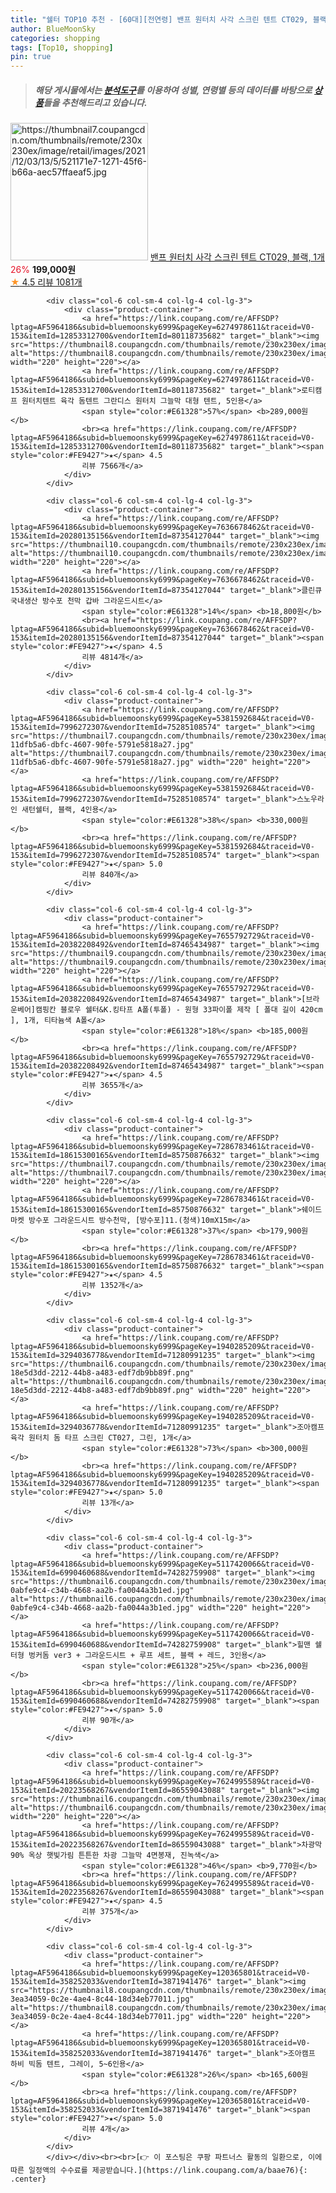 ```yaml
---
title: "쉘터 TOP10 추천 - [60대][전연령] 밴프 원터치 사각 스크린 텐트 CT029, 블랙, 1개"
author: BlueMoonSky
categories: shopping
tags: [Top10, shopping]
pin: true
---
```


> ##### 해당 게시물에서는 [**분석도구**](https://itemscout.io/)를 이용하여 **성별**, **연령별** 등의 데이터를 바탕으로 [**상품**](https://link.coupang.com/a/baae76)들을 추천해드리고 있습니다.
<div class="container"><div class="row">
            <div class="col-6 col-sm-4 col-lg-4 col-lg-3">
                <div class="product-container">
                    <a href="https://link.coupang.com/re/AFFSDP?lptag=AF5964186&subid=bluemoonsky6999&pageKey=6216738460&traceid=V0-153&itemId=12419969585&vendorItemId=79689320153" target="_blank"><img src="https://thumbnail7.coupangcdn.com/thumbnails/remote/230x230ex/image/retail/images/2021/12/03/13/5/521171e7-1271-45f6-b66a-aec57ffaeaf5.jpg" alt="https://thumbnail7.coupangcdn.com/thumbnails/remote/230x230ex/image/retail/images/2021/12/03/13/5/521171e7-1271-45f6-b66a-aec57ffaeaf5.jpg" width="220" height="220"></a>
                    <a href="https://link.coupang.com/re/AFFSDP?lptag=AF5964186&subid=bluemoonsky6999&pageKey=6216738460&traceid=V0-153&itemId=12419969585&vendorItemId=79689320153" target="_blank">밴프 원터치 사각 스크린 텐트 CT029, 블랙, 1개</a>
                    <span style="color:#E61328">26%</span> <b>199,000원</b>
                    <br><a href="https://link.coupang.com/re/AFFSDP?lptag=AF5964186&subid=bluemoonsky6999&pageKey=6216738460&traceid=V0-153&itemId=12419969585&vendorItemId=79689320153" target="_blank"><span style="color:#FE9427">★</span> 4.5
                    리뷰 1081개</a>
                </div>
            </div>
            
            <div class="col-6 col-sm-4 col-lg-4 col-lg-3">
                <div class="product-container">
                    <a href="https://link.coupang.com/re/AFFSDP?lptag=AF5964186&subid=bluemoonsky6999&pageKey=6274978611&traceid=V0-153&itemId=12853312700&vendorItemId=80118735682" target="_blank"><img src="https://thumbnail8.coupangcdn.com/thumbnails/remote/230x230ex/image/vendor_inventory/b862/2d0f915cbcec02ad73503cd94e76a89e6ad7eb55214c000d387ddfddcabb.jpg" alt="https://thumbnail8.coupangcdn.com/thumbnails/remote/230x230ex/image/vendor_inventory/b862/2d0f915cbcec02ad73503cd94e76a89e6ad7eb55214c000d387ddfddcabb.jpg" width="220" height="220"></a>
                    <a href="https://link.coupang.com/re/AFFSDP?lptag=AF5964186&subid=bluemoonsky6999&pageKey=6274978611&traceid=V0-153&itemId=12853312700&vendorItemId=80118735682" target="_blank">로티캠프 원터치텐트 육각 돔텐트 그란디스 원터치 그늘막 대형 텐트, 5인용</a>
                    <span style="color:#E61328">57%</span> <b>289,000원</b>
                    <br><a href="https://link.coupang.com/re/AFFSDP?lptag=AF5964186&subid=bluemoonsky6999&pageKey=6274978611&traceid=V0-153&itemId=12853312700&vendorItemId=80118735682" target="_blank"><span style="color:#FE9427">★</span> 4.5
                    리뷰 7566개</a>
                </div>
            </div>
            
            <div class="col-6 col-sm-4 col-lg-4 col-lg-3">
                <div class="product-container">
                    <a href="https://link.coupang.com/re/AFFSDP?lptag=AF5964186&subid=bluemoonsky6999&pageKey=7636678462&traceid=V0-153&itemId=20280135156&vendorItemId=87354127044" target="_blank"><img src="https://thumbnail10.coupangcdn.com/thumbnails/remote/230x230ex/image/vendor_inventory/cfe6/bca54a6913660f41b1ed08ad291ff3f59e59bcf0b635d544c3575ebcc7f1.jpg" alt="https://thumbnail10.coupangcdn.com/thumbnails/remote/230x230ex/image/vendor_inventory/cfe6/bca54a6913660f41b1ed08ad291ff3f59e59bcf0b635d544c3575ebcc7f1.jpg" width="220" height="220"></a>
                    <a href="https://link.coupang.com/re/AFFSDP?lptag=AF5964186&subid=bluemoonsky6999&pageKey=7636678462&traceid=V0-153&itemId=20280135156&vendorItemId=87354127044" target="_blank">클린큐 국내생산 방수포 천막 갑바 그라운드시트</a>
                    <span style="color:#E61328">14%</span> <b>18,800원</b>
                    <br><a href="https://link.coupang.com/re/AFFSDP?lptag=AF5964186&subid=bluemoonsky6999&pageKey=7636678462&traceid=V0-153&itemId=20280135156&vendorItemId=87354127044" target="_blank"><span style="color:#FE9427">★</span> 4.5
                    리뷰 4814개</a>
                </div>
            </div>
            
            <div class="col-6 col-sm-4 col-lg-4 col-lg-3">
                <div class="product-container">
                    <a href="https://link.coupang.com/re/AFFSDP?lptag=AF5964186&subid=bluemoonsky6999&pageKey=5381592684&traceid=V0-153&itemId=7996272307&vendorItemId=75285108574" target="_blank"><img src="https://thumbnail7.coupangcdn.com/thumbnails/remote/230x230ex/image/retail/images/475764080393327-11dfb5a6-dbfc-4607-90fe-5791e5818a27.jpg" alt="https://thumbnail7.coupangcdn.com/thumbnails/remote/230x230ex/image/retail/images/475764080393327-11dfb5a6-dbfc-4607-90fe-5791e5818a27.jpg" width="220" height="220"></a>
                    <a href="https://link.coupang.com/re/AFFSDP?lptag=AF5964186&subid=bluemoonsky6999&pageKey=5381592684&traceid=V0-153&itemId=7996272307&vendorItemId=75285108574" target="_blank">스노우라인 새턴쉘터, 블랙, 4인용</a>
                    <span style="color:#E61328">38%</span> <b>330,000원</b>
                    <br><a href="https://link.coupang.com/re/AFFSDP?lptag=AF5964186&subid=bluemoonsky6999&pageKey=5381592684&traceid=V0-153&itemId=7996272307&vendorItemId=75285108574" target="_blank"><span style="color:#FE9427">★</span> 5.0
                    리뷰 840개</a>
                </div>
            </div>
            
            <div class="col-6 col-sm-4 col-lg-4 col-lg-3">
                <div class="product-container">
                    <a href="https://link.coupang.com/re/AFFSDP?lptag=AF5964186&subid=bluemoonsky6999&pageKey=7655792729&traceid=V0-153&itemId=20382208492&vendorItemId=87465434987" target="_blank"><img src="https://thumbnail9.coupangcdn.com/thumbnails/remote/230x230ex/image/vendor_inventory/e4c0/0bc6859c2a024aa2dd7192c1f52681fa79eab27caf0f985c00164b2db4a3.jpg" alt="https://thumbnail9.coupangcdn.com/thumbnails/remote/230x230ex/image/vendor_inventory/e4c0/0bc6859c2a024aa2dd7192c1f52681fa79eab27caf0f985c00164b2db4a3.jpg" width="220" height="220"></a>
                    <a href="https://link.coupang.com/re/AFFSDP?lptag=AF5964186&subid=bluemoonsky6999&pageKey=7655792729&traceid=V0-153&itemId=20382208492&vendorItemId=87465434987" target="_blank">[브라운베어]캠핑칸 블로우 쉘터&K.킹타프 A폴(투폴) - 원형 33파이폴 제작 [ 폴대 길이 420cm ], 1개, 티타늄색 A폴</a>
                    <span style="color:#E61328">18%</span> <b>185,000원</b>
                    <br><a href="https://link.coupang.com/re/AFFSDP?lptag=AF5964186&subid=bluemoonsky6999&pageKey=7655792729&traceid=V0-153&itemId=20382208492&vendorItemId=87465434987" target="_blank"><span style="color:#FE9427">★</span> 4.5
                    리뷰 3655개</a>
                </div>
            </div>
            
            <div class="col-6 col-sm-4 col-lg-4 col-lg-3">
                <div class="product-container">
                    <a href="https://link.coupang.com/re/AFFSDP?lptag=AF5964186&subid=bluemoonsky6999&pageKey=7286783461&traceid=V0-153&itemId=18615300165&vendorItemId=85750876632" target="_blank"><img src="https://thumbnail7.coupangcdn.com/thumbnails/remote/230x230ex/image/vendor_inventory/6040/2e5a0b2713418626131845198a4b0c17ff247ad50b3a4f494b94d37665ac.png" alt="https://thumbnail7.coupangcdn.com/thumbnails/remote/230x230ex/image/vendor_inventory/6040/2e5a0b2713418626131845198a4b0c17ff247ad50b3a4f494b94d37665ac.png" width="220" height="220"></a>
                    <a href="https://link.coupang.com/re/AFFSDP?lptag=AF5964186&subid=bluemoonsky6999&pageKey=7286783461&traceid=V0-153&itemId=18615300165&vendorItemId=85750876632" target="_blank">쉐이드마켓 방수포 그라운드시트 방수천막, [방수포]11.(청색)10mX15m</a>
                    <span style="color:#E61328">37%</span> <b>179,900원</b>
                    <br><a href="https://link.coupang.com/re/AFFSDP?lptag=AF5964186&subid=bluemoonsky6999&pageKey=7286783461&traceid=V0-153&itemId=18615300165&vendorItemId=85750876632" target="_blank"><span style="color:#FE9427">★</span> 4.5
                    리뷰 1352개</a>
                </div>
            </div>
            
            <div class="col-6 col-sm-4 col-lg-4 col-lg-3">
                <div class="product-container">
                    <a href="https://link.coupang.com/re/AFFSDP?lptag=AF5964186&subid=bluemoonsky6999&pageKey=1940285209&traceid=V0-153&itemId=3294036778&vendorItemId=71280991235" target="_blank"><img src="https://thumbnail6.coupangcdn.com/thumbnails/remote/230x230ex/image/retail/images/13194613722552240-18e5d3dd-2212-44b8-a483-edf7db9bb89f.png" alt="https://thumbnail6.coupangcdn.com/thumbnails/remote/230x230ex/image/retail/images/13194613722552240-18e5d3dd-2212-44b8-a483-edf7db9bb89f.png" width="220" height="220"></a>
                    <a href="https://link.coupang.com/re/AFFSDP?lptag=AF5964186&subid=bluemoonsky6999&pageKey=1940285209&traceid=V0-153&itemId=3294036778&vendorItemId=71280991235" target="_blank">조아캠프 육각 원터치 돔 타프 스크린 CT027, 그린, 1개</a>
                    <span style="color:#E61328">73%</span> <b>300,000원</b>
                    <br><a href="https://link.coupang.com/re/AFFSDP?lptag=AF5964186&subid=bluemoonsky6999&pageKey=1940285209&traceid=V0-153&itemId=3294036778&vendorItemId=71280991235" target="_blank"><span style="color:#FE9427">★</span> 5.0
                    리뷰 13개</a>
                </div>
            </div>
            
            <div class="col-6 col-sm-4 col-lg-4 col-lg-3">
                <div class="product-container">
                    <a href="https://link.coupang.com/re/AFFSDP?lptag=AF5964186&subid=bluemoonsky6999&pageKey=5117420066&traceid=V0-153&itemId=6990460688&vendorItemId=74282759908" target="_blank"><img src="https://thumbnail6.coupangcdn.com/thumbnails/remote/230x230ex/image/retail/images/1572196065787364-0abfe9c4-c34b-4668-aa2b-fa0044a3b1ed.jpg" alt="https://thumbnail6.coupangcdn.com/thumbnails/remote/230x230ex/image/retail/images/1572196065787364-0abfe9c4-c34b-4668-aa2b-fa0044a3b1ed.jpg" width="220" height="220"></a>
                    <a href="https://link.coupang.com/re/AFFSDP?lptag=AF5964186&subid=bluemoonsky6999&pageKey=5117420066&traceid=V0-153&itemId=6990460688&vendorItemId=74282759908" target="_blank">힐맨 쉘터형 벙커돔 ver3 + 그라운드시트 + 루프 세트, 블랙 + 레드, 3인용</a>
                    <span style="color:#E61328">25%</span> <b>236,000원</b>
                    <br><a href="https://link.coupang.com/re/AFFSDP?lptag=AF5964186&subid=bluemoonsky6999&pageKey=5117420066&traceid=V0-153&itemId=6990460688&vendorItemId=74282759908" target="_blank"><span style="color:#FE9427">★</span> 5.0
                    리뷰 90개</a>
                </div>
            </div>
            
            <div class="col-6 col-sm-4 col-lg-4 col-lg-3">
                <div class="product-container">
                    <a href="https://link.coupang.com/re/AFFSDP?lptag=AF5964186&subid=bluemoonsky6999&pageKey=7624995589&traceid=V0-153&itemId=20223568267&vendorItemId=86559043088" target="_blank"><img src="https://thumbnail6.coupangcdn.com/thumbnails/remote/230x230ex/image/vendor_inventory/6792/6099688a878386d7f670965b8a23eff3be2ed3992928867c35fab943c9de.jpg" alt="https://thumbnail6.coupangcdn.com/thumbnails/remote/230x230ex/image/vendor_inventory/6792/6099688a878386d7f670965b8a23eff3be2ed3992928867c35fab943c9de.jpg" width="220" height="220"></a>
                    <a href="https://link.coupang.com/re/AFFSDP?lptag=AF5964186&subid=bluemoonsky6999&pageKey=7624995589&traceid=V0-153&itemId=20223568267&vendorItemId=86559043088" target="_blank">차광막 90% 옥상 햇빛가림 튼튼한 차광 그늘막 4면봉재, 진녹색</a>
                    <span style="color:#E61328">46%</span> <b>9,770원</b>
                    <br><a href="https://link.coupang.com/re/AFFSDP?lptag=AF5964186&subid=bluemoonsky6999&pageKey=7624995589&traceid=V0-153&itemId=20223568267&vendorItemId=86559043088" target="_blank"><span style="color:#FE9427">★</span> 4.5
                    리뷰 375개</a>
                </div>
            </div>
            
            <div class="col-6 col-sm-4 col-lg-4 col-lg-3">
                <div class="product-container">
                    <a href="https://link.coupang.com/re/AFFSDP?lptag=AF5964186&subid=bluemoonsky6999&pageKey=120365801&traceid=V0-153&itemId=358252033&vendorItemId=3871941476" target="_blank"><img src="https://thumbnail8.coupangcdn.com/thumbnails/remote/230x230ex/image/retail/images/3494565949106668-3ea34059-0c2e-4ae4-8c44-18d34eb77011.jpg" alt="https://thumbnail8.coupangcdn.com/thumbnails/remote/230x230ex/image/retail/images/3494565949106668-3ea34059-0c2e-4ae4-8c44-18d34eb77011.jpg" width="220" height="220"></a>
                    <a href="https://link.coupang.com/re/AFFSDP?lptag=AF5964186&subid=bluemoonsky6999&pageKey=120365801&traceid=V0-153&itemId=358252033&vendorItemId=3871941476" target="_blank">조아캠프 하비 빅돔 텐트, 그레이, 5~6인용</a>
                    <span style="color:#E61328">26%</span> <b>165,600원</b>
                    <br><a href="https://link.coupang.com/re/AFFSDP?lptag=AF5964186&subid=bluemoonsky6999&pageKey=120365801&traceid=V0-153&itemId=358252033&vendorItemId=3871941476" target="_blank"><span style="color:#FE9427">★</span> 5.0
                    리뷰 4개</a>
                </div>
            </div>
            </div></div><br><br>[👉 이 포스팅은 쿠팡 파트너스 활동의 일환으로, 이에 따른 일정액의 수수료를 제공받습니다.](https://link.coupang.com/a/baae76){: .center}